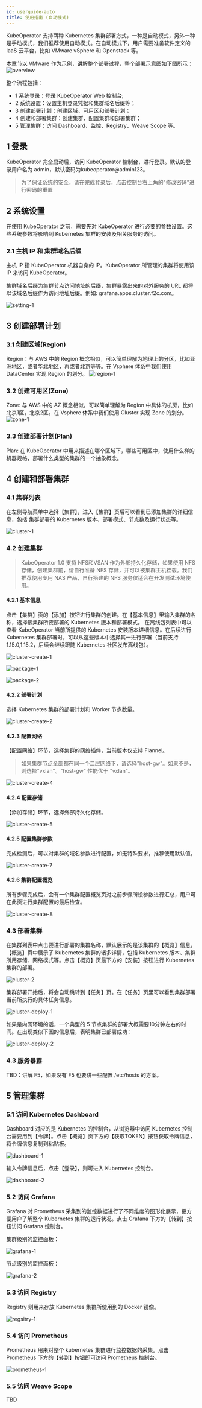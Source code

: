 ```yaml
---
id: userguide-auto
title: 使用指南 (自动模式)
---
```


KubeOperator 支持两种 Kubernetes 集群部署方式，一种是自动模式，另外一种是手动模式，我们推荐使用自动模式。在自动模式下，用户需要准备软件定义的 IaaS 云平台，比如 VMware vSphere 和 Openstack 等。

本章节以 VMware 作为示例，讲解整个部署过程，整个部署示意图如下图所示：
![overview](https://github.com/KubeOperator/docs/blob/master/website/static/img/vmware.png?raw=true)

整个流程包括：

- 1 系统登录：登录 KubeOperator Web 控制台;
- 2 系统设置：设置主机登录凭据和集群域名后缀等；
- 3 创建部署计划：创建区域、可用区和部署计划；
- 4 创建和部署集群：创建集群、配置集群和部署集群；
- 5 管理集群：访问 Dashboard、监控、Registry、Weave Scope 等。

## 1 登录

KubeOperator 完全启动后，访问 KubeOperator 控制台，进行登录。默认的登录用户名为 admin，默认密码为kubeoperator@admin123。

> 为了保证系统的安全，请在完成登录后，点击控制台右上角的"修改密码"进行密码的重置

## 2 系统设置

在使用 KubeOperator 之前，需要先对 KubeOperator 进行必要的参数设置。这些系统参数将影响到 Kubernetes 集群的安装及相关服务的访问。

### 2.1 主机 IP 和 集群域名后缀

主机 IP 指 KubeOperator 机器自身的 IP。KubeOperator 所管理的集群将使用该 IP 来访问 KubeOperator。

集群域名后缀为集群节点访问地址的后缀，集群暴露出来的对外服务的 URL 都将以该域名后缀作为访问地址后缀。例如: grafana.apps.cluster.f2c.com。

![setting-1](https://github.com/KubeOperator/docs/blob/master/website/static/img/setting-system.png?raw=true)

## 3 创建部署计划

### 3.1 创建区域(Region)

Region：与 AWS 中的 Region 概念相似，可以简单理解为地理上的分区，比如亚洲地区，或者华北地区，再或者北京等等。在 Vsphere 体系中我们使用 DataCenter 实现 Region 的划分。
![region-1](https://github.com/KubeOperator/docs/blob/master/website/static/img/create-region.png?raw=true)


### 3.2 创建可用区(Zone)

Zone: 与 AWS 中的 AZ 概念相似，可以简单理解为 Region 中具体的机房，比如北京1区，北京2区。在 Vsphere 体系中我们使用 Cluster 实现 Zone 的划分。
![zone-1](https://github.com/KubeOperator/docs/blob/master/website/static/img/create-zone.png?raw=true)


### 3.3 创建部署计划(Plan)

Plan: 在 KubeOperator 中用来描述在哪个区域下，哪些可用区中，使用什么样的机器规格，部署什么类型的集群的一个抽象概念。

## 4 创建和部署集群

### 4.1 集群列表

在左侧导航菜单中选择【集群】，进入【集群】页后可以看到已添加集群的详细信息，包括 集群部署的 Kubernetes 版本、部署模式、节点数及运行状态等。

![cluster-1](https://github.com/KubeOperator/KubeOperator/blob/master/docs/images/cluster-auto-list.png?raw=true)

### 4.2 创建集群

> KubeOperator 1.0 支持 NFS和VSAN 作为外部持久化存储，如果使用 NFS 存储，创建集群前，请自行准备 NFS 存储，并可以被集群主机挂载。我们推荐使用专用 NAS 产品，自行搭建的 NFS 服务仅适合在开发测试环境使用。

#### 4.2.1 基本信息

点击【集群】页的【添加】按钮进行集群的创建。在【基本信息】里输入集群的名称，选择该集群所要部署的 Kubernetes 版本和部署模式。
在离线包列表中可以查看 KubeOperator 当前所提供的 Kubernetes 安装版本详细信息。在后续进行 Kubernetes 集群部署时，可以从这些版本中选择其一进行部署（当前支持1.15.0,1.15.2，后续会继续跟随 Kubernetes 社区发布离线包）。

![cluster-create-1](https://github.com/KubeOperator/KubeOperator/blob/master/docs/images/cluster-create-auto-1.png?raw=true)

![package-1](https://github.com/KubeOperator/KubeOperator/blob/master/docs/images/package-v2.png?raw=true)

![package-2](https://github.com/KubeOperator/KubeOperator/blob/master/docs/images/package-2.png?raw=true)

#### 4.2.2 部署计划

选择 Kubernetes 集群的部署计划和 Worker 节点数量。

![cluster-create-2](https://github.com/KubeOperator/KubeOperator/blob/master/docs/images/cluster-create-auto-2.png?raw=true)

#### 4.2.3 配置网络

【配置网络】环节，选择集群的网络插件，当前版本仅支持 Flannel。

> 如果集群节点全部都在同一个二层网络下，请选择"host-gw"。如果不是，则选择"vxlan"。"host-gw" 性能优于 "vxlan"。

![cluster-create-4](https://github.com/KubeOperator/KubeOperator/blob/master/docs/images/cluster-create-auto-3.png?raw=true)

#### 4.2.4 配置存储

【添加存储】环节，选择外部持久化存储。

![cluster-create-5](https://github.com/KubeOperator/KubeOperator/blob/master/docs/images/cluster-create-auto-4.png?raw=true)

#### 4.2.5 配置集群参数

完成检测后，可以对集群的域名参数进行配置，如无特殊要求，推荐使用默认值。

![cluster-create-7](https://github.com/KubeOperator/KubeOperator/blob/master/docs/images/cluster-create-auto-5.png?raw=true)

#### 4.2.6 集群配置概览

所有步骤完成后，会有一个集群配置概览页对之前步骤所设参数进行汇总，用户可在此页进行集群配置的最后检查。

![cluster-create-8](https://github.com/KubeOperator/KubeOperator/blob/master/docs/images/cluster-create-auto-6.png?raw=true)

### 4.3 部署集群

在集群列表中点击要进行部署的集群名称，默认展示的是该集群的【概览】信息。【概览】页中展示了 Kubernetes 集群的诸多详情，包括 Kubernetes 版本、集群所用存储、网络模式等。点击【概览】页最下方的【安装】按钮进行 Kubernetes 集群的部署。

![cluster-2](https://github.com/KubeOperator/KubeOperator/blob/master/docs/images/cluster-auto-overview.png?raw=true)

集群部署开始后，将会自动跳转到【任务】页。在【任务】页里可以看到集群部署当前所执行的具体任务信息。

![cluster-deploy-1](https://github.com/KubeOperator/KubeOperator/blob/master/docs/images/cluster-deploy-1.png?raw=true)

如果是内网环境的话，一个典型的 5 节点集群的部署大概需要10分钟左右的时间。在出现类似下图的信息后，表明集群已部署成功：

![cluster-deploy-2](https://github.com/KubeOperator/KubeOperator/blob/master/docs/images/cluster-deploy-2.png?raw=true)

### 4.3 服务暴露

TBD：讲解 F5，如果没有 F5 也要讲一些配置 /etc/hosts 的方案。

## 5 管理集群

### 5.1 访问 Kubernetes Dashboard

Dashboard 对应的是 Kubernetes 的控制台，从浏览器中访问 Kubernetes 控制台需要用到【令牌】。点击【概览】页下方的【获取TOKEN】按钮获取令牌信息，将令牌信息复制到粘贴板。

![dashboard-1](https://github.com/KubeOperator/KubeOperator/blob/master/docs/images/dashboard-1.png?raw=true)

输入令牌信息后，点击【登录】，则可进入 Kubernetes 控制台。

![dashboard-2](https://github.com/KubeOperator/KubeOperator/blob/master/docs/images/dashboard-2.png?raw=true)

### 5.2 访问 Grafana

Grafana 对 Prometheus 采集到的监控数据进行了不同维度的图形化展示，更方便用户了解整个 Kubernetes 集群的运行状况。点击 Grafana 下方的【转到】按钮访问 Grafana 控制台。

集群级别的监控面板：

![grafana-1](https://github.com/KubeOperator/KubeOperator/blob/master/docs/images/grafana-1.png?raw=true)

节点级别的监控面板：

![grafana-2](https://github.com/KubeOperator/KubeOperator/blob/master/docs/images/grafana-2.png?raw=true)

### 5.3 访问 Registry

Registry 则用来存放 Kubernetes 集群所使用到的 Docker 镜像。

![regsitry-1](https://github.com/KubeOperator/KubeOperator/blob/master/docs/images/registry-1.png?raw=true)

### 5.4 访问 Prometheus

Prometheus 用来对整个 kubernetes 集群进行监控数据的采集。点击 Prometheus 下方的【转到】按钮即可访问 Prometheus 控制台。

![prometheus-1](https://github.com/KubeOperator/KubeOperator/blob/master/docs/images/prometheus-1.png?raw=true)

### 5.5 访问 Weave Scope

TBD
